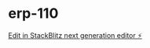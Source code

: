 # erp-110

[Edit in StackBlitz next generation editor ⚡️](https://stackblitz.com/~/github.com/mohammad-alqudah/erp-110)